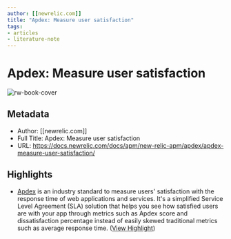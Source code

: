 ```yaml
---
author: [[newrelic.com]]
title: "Apdex: Measure user satisfaction"
tags: 
- articles
- literature-note
---
```

# Apdex: Measure user satisfaction

![rw-book-cover](https://readwise-assets.s3.amazonaws.com/static/images/article1.be68295a7e40.png)

## Metadata
- Author: [[newrelic.com]]
- Full Title: Apdex: Measure user satisfaction
- URL: https://docs.newrelic.com/docs/apm/new-relic-apm/apdex/apdex-measure-user-satisfaction/

## Highlights
- [Apdex](https://www.apdex.org/) is an industry standard to measure users' satisfaction with the response time of web applications and services. It's a simplified Service Level Agreement (SLA) solution that helps you see how satisfied users are with your app through metrics such as Apdex score and dissatisfaction percentage instead of easily skewed traditional metrics such as average response time. ([View Highlight](https://read.readwise.io/read/01gzx3jw50cr13954amt654x8h))
